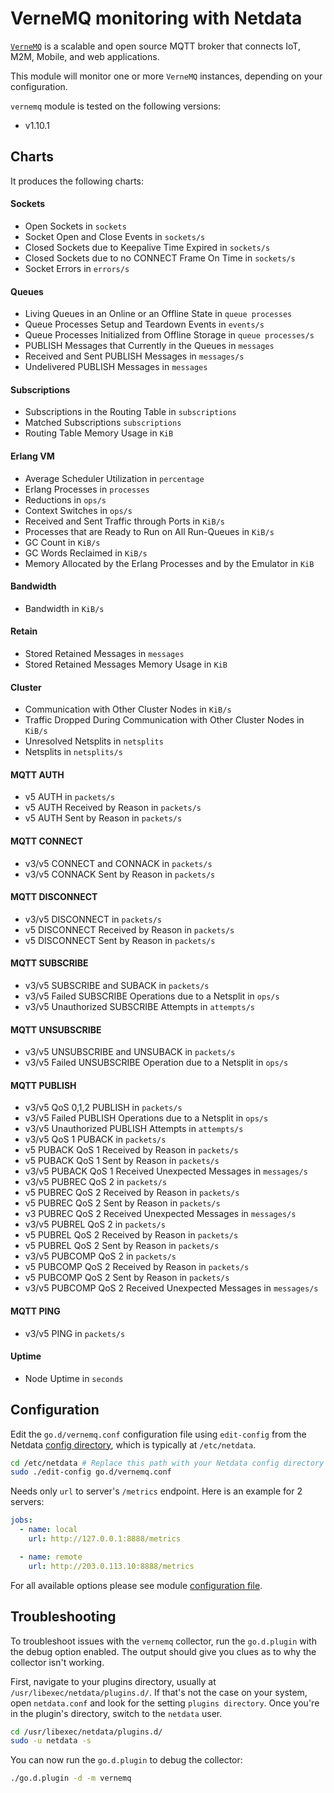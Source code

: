 <!--
title: "VerneMQ monitoring with Netdata"
description: "Monitor the health and performance of VerneMQ MQTT brokers with zero configuration, per-second metric granularity, and interactive visualizations."
custom_edit_url: https://github.com/netdata/go.d.plugin/edit/master/modules/vernemq/README.md
sidebar_label: "VerneMQ"
-->

# VerneMQ monitoring with Netdata

[`VerneMQ`](https://vernemq.com/) is a scalable and open source MQTT broker that connects IoT, M2M, Mobile, and web
applications.

This module will monitor one or more `VerneMQ` instances, depending on your configuration.

`vernemq` module is tested on the following versions:

- v1.10.1

## Charts

It produces the following charts:

#### Sockets

- Open Sockets in `sockets`
- Socket Open and Close Events in `sockets/s`
- Closed Sockets due to Keepalive Time Expired in `sockets/s`
- Closed Sockets due to no CONNECT Frame On Time in `sockets/s`
- Socket Errors in `errors/s`

#### Queues

- Living Queues in an Online or an Offline State in `queue processes`
- Queue Processes Setup and Teardown Events in `events/s`
- Queue Processes Initialized from Offline Storage in `queue processes/s`
- PUBLISH Messages that Currently in the Queues in `messages`
- Received and Sent PUBLISH Messages in `messages/s`
- Undelivered PUBLISH Messages in `messages`

#### Subscriptions

- Subscriptions in the Routing Table in `subscriptions`
- Matched Subscriptions `subscriptions`
- Routing Table Memory Usage in `KiB`

#### Erlang VM

- Average Scheduler Utilization in `percentage`
- Erlang Processes in `processes`
- Reductions in `ops/s`
- Context Switches in `ops/s`
- Received and Sent Traffic through Ports in `KiB/s`
- Processes that are Ready to Run on All Run-Queues in `KiB/s`
- GC Count in `KiB/s`
- GC Words Reclaimed in `KiB/s`
- Memory Allocated by the Erlang Processes and by the Emulator in `KiB`

#### Bandwidth

- Bandwidth in `KiB/s`

#### Retain

- Stored Retained Messages in `messages`
- Stored Retained Messages Memory Usage in `KiB`

#### Cluster

- Communication with Other Cluster Nodes in `KiB/s`
- Traffic Dropped During Communication with Other Cluster Nodes in `KiB/s`
- Unresolved Netsplits in `netsplits`
- Netsplits in `netsplits/s`

#### MQTT AUTH

- v5 AUTH in `packets/s`
- v5 AUTH Received by Reason in `packets/s`
- v5 AUTH Sent by Reason in `packets/s`

#### MQTT CONNECT

- v3/v5 CONNECT and CONNACK in `packets/s`
- v3/v5 CONNACK Sent by Reason in `packets/s`

#### MQTT DISCONNECT

- v3/v5 DISCONNECT in `packets/s`
- v5 DISCONNECT Received by Reason in `packets/s`
- v5 DISCONNECT Sent by Reason in `packets/s`

#### MQTT SUBSCRIBE

- v3/v5 SUBSCRIBE and SUBACK in `packets/s`
- v3/v5 Failed SUBSCRIBE Operations due to a Netsplit in `ops/s`
- v3/v5 Unauthorized SUBSCRIBE Attempts in `attempts/s`

#### MQTT UNSUBSCRIBE

- v3/v5 UNSUBSCRIBE and UNSUBACK in `packets/s`
- v3/v5 Failed UNSUBSCRIBE Operation due to a Netsplit in `ops/s`

#### MQTT PUBLISH

- v3/v5 QoS 0,1,2 PUBLISH in `packets/s`
- v3/v5 Failed PUBLISH Operations due to a Netsplit in `ops/s`
- v3/v5 Unauthorized PUBLISH Attempts in `attempts/s`
- v3/v5 QoS 1 PUBACK in `packets/s`
- v5 PUBACK QoS 1 Received by Reason in `packets/s`
- v5 PUBACK QoS 1 Sent by Reason in `packets/s`
- v3/v5 PUBACK QoS 1 Received Unexpected Messages in `messages/s`
- v3/v5 PUBREC QoS 2 in `packets/s`
- v5 PUBREC QoS 2 Received by Reason in `packets/s`
- v5 PUBREC QoS 2 Sent by Reason in `packets/s`
- v3 PUBREC QoS 2 Received Unexpected Messages in `messages/s`
- v3/v5 PUBREL QoS 2 in `packets/s`
- v5 PUBREL QoS 2 Received by Reason in `packets/s`
- v5 PUBREL QoS 2 Sent by Reason in `packets/s`
- v3/v5 PUBCOMP QoS 2 in `packets/s`
- v5 PUBCOMP QoS 2 Received by Reason in `packets/s`
- v5 PUBCOMP QoS 2 Sent by Reason in `packets/s`
- v3/v5 PUBCOMP QoS 2 Received Unexpected Messages in `messages/s`

#### MQTT PING

- v3/v5 PING in `packets/s`

#### Uptime

- Node Uptime in `seconds`

## Configuration

Edit the `go.d/vernemq.conf` configuration file using `edit-config` from the
Netdata [config directory](https://learn.netdata.cloud/docs/configure/nodes), which is typically at `/etc/netdata`.

```bash
cd /etc/netdata # Replace this path with your Netdata config directory
sudo ./edit-config go.d/vernemq.conf
```

Needs only `url` to server's `/metrics` endpoint. Here is an example for 2 servers:

```yaml
jobs:
  - name: local
    url: http://127.0.0.1:8888/metrics

  - name: remote
    url: http://203.0.113.10:8888/metrics
```

For all available options please see
module [configuration file](https://github.com/netdata/go.d.plugin/blob/master/config/go.d/vernemq.conf).

## Troubleshooting

To troubleshoot issues with the `vernemq` collector, run the `go.d.plugin` with the debug option enabled. The output
should give you clues as to why the collector isn't working.

First, navigate to your plugins directory, usually at `/usr/libexec/netdata/plugins.d/`. If that's not the case on your
system, open `netdata.conf` and look for the setting `plugins directory`. Once you're in the plugin's directory, switch
to the `netdata` user.

```bash
cd /usr/libexec/netdata/plugins.d/
sudo -u netdata -s
```

You can now run the `go.d.plugin` to debug the collector:

```bash
./go.d.plugin -d -m vernemq
```
